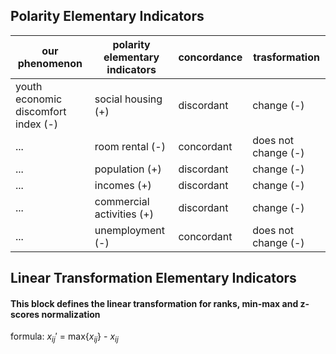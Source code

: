 ## Polarity Elementary Indicators

| our phenomenon | polarity elementary indicators | concordance | trasformation |
| --- | --- | --- | --- |
| youth economic discomfort index (-) | social housing (+) | discordant | change (-)
| ... | room rental (-) | concordant | does not change (-)
| ... | population (+) | discordant | change (-)
| ... | incomes (+) | discordant | change (-)
| ... | commercial activities (+) | discordant | change (-)
| ... | unemployment (-) | concordant | does not change (-)

## Linear Transformation Elementary Indicators

#### This block defines the linear transformation for ranks, min-max and z-scores normalization 
formula: $x_{ij}'$ = max{$x_{ij}$} - $x_{ij}$
